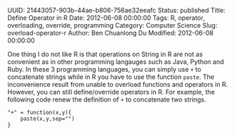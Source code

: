 UUID: 21443057-903b-44ae-b806-756ae32eeafc
Status: published
Title: Define Operator in R
Date: 2012-06-08 00:00:00
Tags: R, operator, overloading, override, programming
Category: Computer Science
Slug: overload-operator-r
Author: Ben Chuanlong Du
Modified: 2012-06-08 00:00:00

One thing I do not like R is that operations on String in R 
are not as convenient as in other programming langauges such as Java, Python and Ruby. 
In these 3 programming languages, 
you can simply use `+` to concatenate strings while in R you have to use the function `paste`.
The inconvenience result from unable to overload functions and operators in R. 
However, you can still define/override operators in R. 
For example,
the following code renew the definition of `+` to concatenate two strings.

    "+" = function(x,y){
        paste(x,y,sep="")
    }

